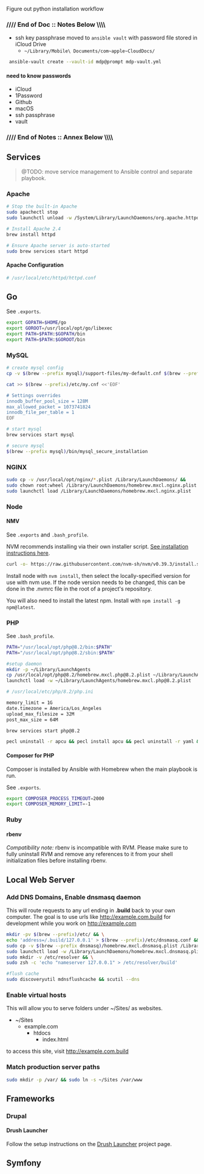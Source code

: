Figure out python installation workflow



### //// End of Doc :: Notes Below \\\\\\\

- ssh key passphrase moved to `ansible vault` with password file stored in iCloud Drive
  - `~/Library/Mobile\ Documents/com~apple~CloudDocs/`

```bash
 ansible-vault create --vault-id mdp@prompt mdp-vault.yml
```

#### need to know passwords
- iCloud
- 1Password
- Github
- macOS
- ssh passphrase
- vault

### //// End of Notes :: Annex Below \\\\\\\


## Services

> @TODO: move service management to Ansible control and separate playbook.

### Apache
```bash
# Stop the built-in Apache
sudo apachectl stop
sudo launchctl unload -w /System/Library/LaunchDaemons/org.apache.httpd.plist 2>/dev/null
```

```bash
# Install Apache 2.4
brew install httpd
```

```bash
# Ensure Apache server is auto-started
sudo brew services start httpd
```

#### Apache Configuration
```bash
# /usr/local/etc/httpd/httpd.conf
```

## Go
See `.exports`.
```bash
export GOPATH=$HOME/go
export GOROOT=/usr/local/opt/go/libexec
export PATH=$PATH:$GOPATH/bin
export PATH=$PATH:$GOROOT/bin
```

### MySQL
```bash
# create mysql config
cp -v $(brew --prefix mysql)/support-files/my-default.cnf $(brew --prefix)/etc/my.cnf
```

```bash
cat >> $(brew --prefix)/etc/my.cnf <<'EOF'

# Settings overrides
innodb_buffer_pool_size = 128M
max_allowed_packet = 1073741824
innodb_file_per_table = 1
EOF
```

```bash
# start mysql
brew services start mysql
```

```bash
# secure mysql
$(brew --prefix mysql)/bin/mysql_secure_installation
```

### NGINX
```bash
sudo cp -v /usr/local/opt/nginx/*.plist /Library/LaunchDaemons/ &&
sudo chown root:wheel /Library/LaunchDaemons/homebrew.mxcl.nginx.plist &&
sudo launchctl load /Library/LaunchDaemons/homebrew.mxcl.nginx.plist
```

### Node
#### NMV

See `.exports` and `.bash_profile`.

NVM recommends installing via their own installer script. [See installation instructions here](https://github.com/creationix/nvm).

```bash
curl -o- https://raw.githubusercontent.com/nvm-sh/nvm/v0.39.3/install.sh | bash
```

Install node with `nvm install`, then select the locally-specified version for use with nvm use. If the node version needs to be changed, this can be done in the .nvmrc file in the root of a project's repository.

You will also need to install the latest npm. Install with `npm install -g npm@latest`.


### PHP

See `.bash_profile`.

```bash
PATH="/usr/local/opt/php@8.2/bin:$PATH"
PATH="/usr/local/opt/php@8.2/sbin:$PATH"
```

```bash
#setup daemon
mkdir -p ~/Library/LaunchAgents
cp /usr/local/opt/php@8.2/homebrew.mxcl.php@8.2.plist ~/Library/LaunchAgents/
launchctl load -w ~/Library/LaunchAgents/homebrew.mxcl.php@8.2.plist
```

```bash
# /usr/local/etc/php/8.2/php.ini

memory_limit = 1G
date.timezone = America/Los_Angeles
upload_max_filesize = 32M
post_max_size = 64M
```

```bash
brew services start php@8.2
```

```bash
pecl uninstall -r apcu && pecl install apcu && pecl uninstall -r yaml && pecl install yaml && pecl uninstall -r xdebug && pecl install xdebug
```

#### Composer for PHP
Composer is installed by Ansible with Homebrew when the main playbook is run.

See `.exports`.

```bash
export COMPOSER_PROCESS_TIMEOUT=2000
export COMPOSER_MEMORY_LIMIT=-1
```

### Ruby
#### rbenv

*Compatibility note:* rbenv is incompatible with RVM. Please make sure to fully uninstall RVM and remove any references to it from your shell initialization files before installing rbenv.


## Local Web Server

### Add DNS Domains, Enable dnsmasq daemon
This will route requests to any url ending in **.build** back to your own computer. The goal is to use urls like http://example.com.build for development while you work on http://example.com

```bash
mkdir -pv $(brew --prefix)/etc/ && \
echo 'address=/.build/127.0.0.1' > $(brew --prefix)/etc/dnsmasq.conf && \
sudo cp -v $(brew --prefix dnsmasq)/homebrew.mxcl.dnsmasq.plist /Library/LaunchDaemons && \
sudo launchctl load -w /Library/LaunchDaemons/homebrew.mxcl.dnsmasq.plist && \
sudo mkdir -v /etc/resolver && \
sudo zsh -c 'echo "nameserver 127.0.0.1" > /etc/resolver/build'

#flush cache
sudo discoveryutil mdnsflushcache && scutil --dns
```

### Enable virtual hosts
This will allow you to serve folders under ~/Sites/ as websites.

* ~/Sites
  * example.com
    * htdocs
      * index.html

to access this site, visit http://example.com.build


### Match production server paths
```bash
sudo mkdir -p /var/ && sudo ln -s ~/Sites /var/www
```

## Frameworks

### Drupal

#### Drush Launcher
Follow the setup instructions on the [Drush Launcher](https://github.com/drush-ops/drush-launcher) project page.

## Symfony
